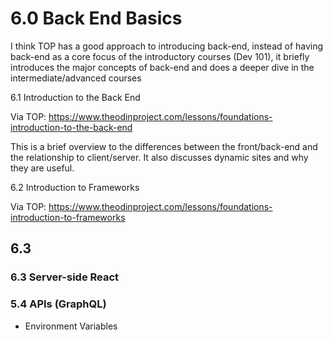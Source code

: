# 6.0 Back End Basics

I think TOP has a good approach to introducing back-end, instead of having back-end as a core focus of the introductory courses (Dev 101), it briefly introduces the major concepts of back-end and does a deeper dive in the intermediate/advanced courses

6.1 Introduction to the Back End

Via TOP: https://www.theodinproject.com/lessons/foundations-introduction-to-the-back-end

This is a brief overview to the differences between the front/back-end and the relationship to client/server. It also discusses dynamic sites and why they are useful.

6.2 Introduction to Frameworks

Via TOP: https://www.theodinproject.com/lessons/foundations-introduction-to-frameworks

## 6.3 

### 6.3 Server-side React

### 5.4 APIs (GraphQL)

* Environment Variables
